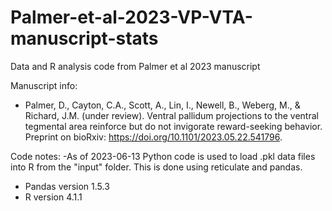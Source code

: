 # Palmer-et-al-2023-VP-VTA-manuscript-stats
Data and R analysis code from Palmer et al 2023 manuscript 

Manuscript info:

- Palmer, D., Cayton, C.A., Scott, A., Lin, I., Newell, B., Weberg, M., & Richard, J.M. (under review). Ventral pallidum projections to the ventral tegmental area reinforce but do not invigorate reward-seeking behavior. 
Preprint on bioRxiv: https://doi.org/10.1101/2023.05.22.541796.


Code notes:
-As of 2023-06-13 Python code is used to load .pkl data files into R from the "input" folder. This is done using reticulate and pandas. 
  - Pandas version 1.5.3
  - R version 4.1.1
  
 
